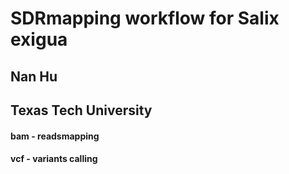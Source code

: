 # SDRmapping workflow for Salix exigua
## Nan Hu
## Texas Tech University


  #### bam - readsmapping
  #### vcf - variants calling

